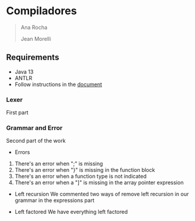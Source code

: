 # Compiladores 
> Ana Rocha </p>
> Jean Morelli </p>

## Requirements
- Java 13
- ANTLR 
- Follow instructions in the [document](https://docs.google.com/document/d/1gQ2lsidvN2cDUUsHEkT05L-wGbX5mROB7d70Aaj3R64/edit?usp=sharing)

### Lexer
First part

### Grammar and Error 
Second part of the work 
- Errors
1. There's an error when ";" is missing
2. There's an error when "}" is missing in the function block
3. There's an error when a function type is not indicated 
4. There's an error when a "]" is missing in the array pointer expression

- Left recursion
We commented two ways of remove left recursion in our grammar in the expressions part

- Left factored
We have everything left factored



